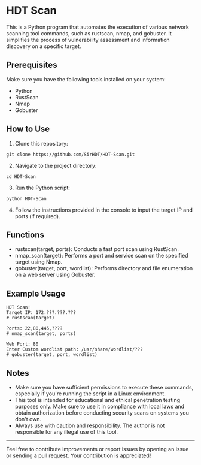 # HDT Scan

This is a Python program that automates the execution of various network scanning tool commands, such as rustscan, nmap, and gobuster. It simplifies the process of vulnerability assessment and information discovery on a specific target.

## Prerequisites

Make sure you have the following tools installed on your system:

- Python
- RustScan
- Nmap
- Gobuster

## How to Use

1. Clone this repository:
```
git clone https://github.com/SirHDT/HDT-Scan.git
```
2. Navigate to the project directory:
```
cd HDT-Scan
```
3. Run the Python script:
```
python HDT-Scan
```
4. Follow the instructions provided in the console to input the target IP and ports (if required).

## Functions

- rustscan(target, ports): Conducts a fast port scan using RustScan.
- nmap_scan(target): Performs a port and service scan on the specified target using Nmap.
- gobuster(target, port, wordlist): Performs directory and file enumeration on a web server using Gobuster.

## Example Usage

```
HDT Scan!
Target IP: 172.???.???.???
# rustscan(target)

Ports: 22,80,445,????
# nmap_scan(target, ports)

Web Port: 80
Enter Custom wordlist path: /usr/share/wordlist/???
# gobuster(target, port, wordlist)
```

## Notes

- Make sure you have sufficient permissions to execute these commands, especially if you're running the script in a Linux environment.
- This tool is intended for educational and ethical penetration testing purposes only. Make sure to use it in compliance with local laws and obtain authorization before conducting security scans on systems you don't own.
- Always use with caution and responsibility. The author is not responsible for any illegal use of this tool.

---

Feel free to contribute improvements or report issues by opening an issue or sending a pull request. Your contribution is appreciated!

